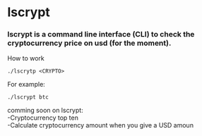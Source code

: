 # lscrypt

### lscrypt is a command line interface (CLI) to check the cryptocurrency price on usd (for the moment).

How to work  

    ./lscrytp <CRYPTO>
  
For example:  

    ./lscrypt btc

comming soon on lscrypt:  
  -Cryptocurrency top ten  
  -Calculate cryptocurrency amount when you give a USD amoun
